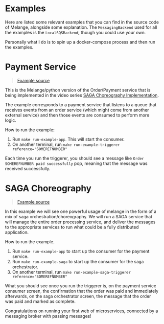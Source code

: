 # Examples

Here are listed some relevant examples that you can find in the source code of Melange,
alongside some explanation. The `MessagingBackend` used for all the examples is the
`LocalSQSBackend`, though you could use your own.

Personally what I do is to spin up a docker-compose process and then run the examples.

# Payment Service

> [Example source](https://github.com/Rydra/melange/tree/main/melange/examples/payment_service)

This is the Melange/python version of the Order/Payment service
that is being implemented in the video series [SAGA Choreography Implementation](https://www.youtube.com/watch?v=WbNJTwKOCuM&t=0s).

The example corresponds to a payment service that listens to a queue that receives
events from an order service (which might come from another external service)
and then those events are consumed to perform more logic.

How to run the example:

1. Run `make run-example-app`. This will start the consumer.
2. On another terminal, run `make run-example-triggerer reference="SOMEREFNUMBER"`

Each time you run the triggerer, you should see a message like `Order SOMEREFNUMBER paid successfully`
pop, meaning that the message was received successfully.


# SAGA Choreography

> [Example source](https://github.com/Rydra/melange/tree/main/melange/examples/saga_pattern)

In this example we will see one powerful usage of melange in the form of a mix of saga 
orchestration/choreography. We will run a SAGA service that will manage the entire order
processing service, and deliver the messages to the appropriate services to run
what could be a fully distributed application.

How to run the example.

1. Run `make run-example-app` to start up the consumer for the payment service.
2. Run `make run-example-saga` to start up the consumer for the saga orchestrator.
3. On another terminal, run `make run-example-saga-triggerer reference="SOMEREFNUMBER"`

What you should see once you run the triggerer is, on the payment service consumer screen,
the confirmation that the order was paid and immediately afterwards, on the saga orchestrator
screen, the message that the order was paid and marked as complete.

Congratulations on running your first web of microservices, connected by a messaging broker with
passing messages!
